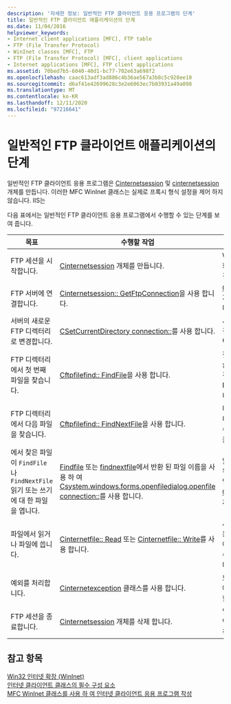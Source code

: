 ```yaml
---
description: '자세한 정보: 일반적인 FTP 클라이언트 응용 프로그램의 단계'
title: 일반적인 FTP 클라이언트 애플리케이션의 단계
ms.date: 11/04/2016
helpviewer_keywords:
- Internet client applications [MFC], FTP table
- FTP (File Transfer Protocol)
- WinInet classes [MFC], FTP
- FTP (File Transfer Protocol) [MFC], client applications
- Internet applications [MFC], FTP client applications
ms.assetid: 70bed7b5-6040-40d1-bc77-702e63a698f2
ms.openlocfilehash: caac613adf3ad886c4b36ae567a3b8c5c928ee10
ms.sourcegitcommit: d6af41e42699628c3e2e6063ec7b03931a49a098
ms.translationtype: MT
ms.contentlocale: ko-KR
ms.lasthandoff: 12/11/2020
ms.locfileid: "97216641"
---
```

# <a name="steps-in-a-typical-ftp-client-application"></a>일반적인 FTP 클라이언트 애플리케이션의 단계

일반적인 FTP 클라이언트 응용 프로그램은 [Cinternetsession](../mfc/reference/cinternetsession-class.md) 및 [cinternetsession](../mfc/reference/cftpconnection-class.md) 개체를 만듭니다. 이러한 MFC WinInet 클래스는 실제로 프록시 형식 설정을 제어 하지 않습니다. IIS는

다음 표에서는 일반적인 FTP 클라이언트 응용 프로그램에서 수행할 수 있는 단계를 보여 줍니다.

|목표|수행할 작업|효과|
|---------------|----------------------|-------------|
|FTP 세션을 시작합니다.|[Cinternetsession](../mfc/reference/cinternetsession-class.md) 개체를 만듭니다.|WinInet을 초기화하고 서버에 연결합니다.|
|FTP 서버에 연결합니다.|[Cinternetsession:: GetFtpConnection](../mfc/reference/cinternetsession-class.md#getftpconnection)을 사용 합니다.|[Cftpconnection](../mfc/reference/cftpconnection-class.md) 개체를 반환 합니다.|
|서버의 새로운 FTP 디렉터리로 변경합니다.|[CSetCurrentDirectory connection::](../mfc/reference/cftpconnection-class.md#setcurrentdirectory)를 사용 합니다.|서버에서 현재 연결된 디렉터리를 변경합니다.|
|FTP 디렉터리에서 첫 번째 파일을 찾습니다.|[Cftpfilefind:: FindFile](../mfc/reference/cftpfilefind-class.md#findfile)을 사용 합니다.|첫 번째 파일을 찾습니다. 파일이 발견되지 않으면 FALSE를 반환합니다.|
|FTP 디렉터리에서 다음 파일을 찾습니다.|[Cftpfilefind:: FindNextFile](../mfc/reference/cftpfilefind-class.md#findnextfile)을 사용 합니다.|다음 파일을 찾습니다. 파일을 찾을 수 없으면 FALSE를 반환합니다.|
|에서 찾은 파일이 `FindFile` 나 `FindNextFile` 읽기 또는 쓰기에 대 한 파일을 엽니다.|[Findfile](../mfc/reference/cftpfilefind-class.md#findfile) 또는 [findnextfile](../mfc/reference/cftpfilefind-class.md#findnextfile)에서 반환 된 파일 이름을 사용 하 여 [Csystem.windows.forms.openfiledialog.openfile connection::](../mfc/reference/cftpconnection-class.md#openfile)를 사용 합니다.|읽기 또는 쓰기를 위해 서버에서 파일을 엽니다. [Cinternetfile](../mfc/reference/cinternetfile-class.md) 개체를 반환 합니다.|
|파일에서 읽거나 파일에 씁니다.|[Cinternetfile:: Read](../mfc/reference/cinternetfile-class.md#read) 또는 [Cinternetfile:: Write](../mfc/reference/cinternetfile-class.md#write)를 사용 합니다.|사용자가 제공 하는 버퍼를 사용 하 여 지정 된 바이트 수를 읽거나 씁니다.|
|예외를 처리합니다.|[Cinternetexception](../mfc/reference/cinternetexception-class.md) 클래스를 사용 합니다.|모든 공용 인터넷 예외 형식을 처리합니다.|
|FTP 세션을 종료합니다.|[Cinternetsession](../mfc/reference/cinternetsession-class.md) 개체를 삭제 합니다.|열린 파일 핸들 및 연결을 자동으로 정리합니다.|

## <a name="see-also"></a>참고 항목

[Win32 인터넷 확장 (WinInet)](../mfc/win32-internet-extensions-wininet.md)<br/>
[인터넷 클라이언트 클래스의 필수 구성 요소](../mfc/prerequisites-for-internet-client-classes.md)<br/>
[MFC WinInet 클래스를 사용 하 여 인터넷 클라이언트 응용 프로그램 작성](../mfc/writing-an-internet-client-application-using-mfc-wininet-classes.md)
